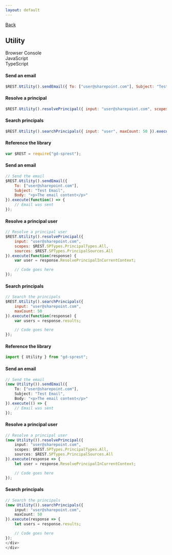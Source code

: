 ```yaml
---
layout: default
---
```

[Back](/api/utility)
## Utility

<!-- Tabs -->
<div class="tabs">
<!-- Tab Items -->
<div class="tab-items">
    <div class="tab-item">Browser Console</div>
    <div class="tab-item">JavaScript</div>
    <div class="tab-item">TypeScript</div>
</div>

<!-- Browser Console -->
<div class="tab-content" markdown="1">

#### Send an email
```js
$REST.Utility().sendEmail({ To: ["user@sharepoint.com"], Subject: "Test Email", Body: "<p>The email content</p>" }).executeAndWait();
```
#### Resolve a principal
```js
$REST.Utility().resolvePrincipal({ input: "user@sharepoint.com", scopes: 15, sources: 15 }).executeAndWait();
```
#### Search principals
```js
$REST.Utility().searchPrincipals({ input: "user", maxCount: 50 }).executeAndWait();
```
</div>

<!-- JavaScript -->
<div class="tab-content" markdown="1">

#### Reference the library
```js
var $REST = require("gd-sprest");
```
#### Send an email
```js
// Send the email
$REST.Utility().sendEmail({
    To: ["user@sharepoint.com"],
    Subject: "Test Email",
    Body: "<p>The email content</p>"
}).execute(function() => {
    // Email was sent
});
```
#### Resolve a principal user
```js
// Resolve a principal user
$REST.Utility().resolvePrincipal({
    input: "user@sharepoint.com",
    scopes: $REST.SPTypes.PrincipalTypes.All,
    sources: $REST.SPTypes.PrincipalSources.All
}).execute(function(response) {
    var user = response.ResolvePrincipalInCurrentContext;

    // Code goes here
});
```
#### Search principals
```js
// Search the principals
$REST.Utility().searchPrincipals({
    input: "user@sharepoint.com",
    maxCount: 50
}).execute(function(response) {
    var users = response.results;

    // Code goes here
});
```
</div>

<!-- TypeScript -->
<div class="tab-content" markdown="1">

#### Reference the library
```ts
import { Utility } from "gd-sprest";
```
#### Send an email
```ts
// Send the email
(new Utility()).sendEmail({
    To: ["user@sharepoint.com"],
    Subject: "Test Email",
    Body: "<p>The email content</p>"
}).execute(() => {
    // Email was sent
});
```
#### Resolve a principal user
```ts
// Resolve a principal user
(new Utility()).resolvePrincipal({
    input: "user@sharepoint.com",
    scopes: $REST.SPTypes.PrincipalTypes.All,
    sources: $REST.SPTypes.PrincipalSources.All
}).execute(response => {
    let user = response.ResolvePrincipalInCurrentContext;

    // Code goes here
});
```
#### Search principals
```ts
// Search the principals
(new Utility()).searchPrincipals({
    input: "user@sharepoint.com",
    maxCount: 50
}).execute(response => {
    let users = response.results;

    // Code goes here
});
</div>
</div>